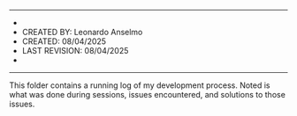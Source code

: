 ********************************************************
*	
*	CREATED BY: 	Leonardo Anselmo
*	CREATED: 	    08/04/2025
*	LAST REVISION:	08/04/2025 
*
********************************************************

This folder contains a running log of my development process. Noted is what was done during sessions, issues encountered, and solutions to those issues.